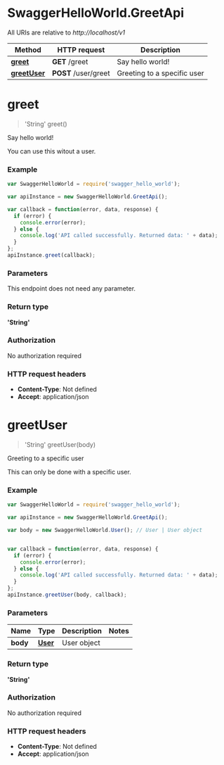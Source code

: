 # SwaggerHelloWorld.GreetApi

All URIs are relative to *http://localhost/v1*

Method | HTTP request | Description
------------- | ------------- | -------------
[**greet**](GreetApi.md#greet) | **GET** /greet | Say hello world!
[**greetUser**](GreetApi.md#greetUser) | **POST** /user/greet | Greeting to a specific user


<a name="greet"></a>
# **greet**
> 'String' greet()

Say hello world!

You can use this witout a user.

### Example
```javascript
var SwaggerHelloWorld = require('swagger_hello_world');

var apiInstance = new SwaggerHelloWorld.GreetApi();

var callback = function(error, data, response) {
  if (error) {
    console.error(error);
  } else {
    console.log('API called successfully. Returned data: ' + data);
  }
};
apiInstance.greet(callback);
```

### Parameters
This endpoint does not need any parameter.

### Return type

**'String'**

### Authorization

No authorization required

### HTTP request headers

 - **Content-Type**: Not defined
 - **Accept**: application/json

<a name="greetUser"></a>
# **greetUser**
> 'String' greetUser(body)

Greeting to a specific user

This can only be done with a specific user.

### Example
```javascript
var SwaggerHelloWorld = require('swagger_hello_world');

var apiInstance = new SwaggerHelloWorld.GreetApi();

var body = new SwaggerHelloWorld.User(); // User | User object


var callback = function(error, data, response) {
  if (error) {
    console.error(error);
  } else {
    console.log('API called successfully. Returned data: ' + data);
  }
};
apiInstance.greetUser(body, callback);
```

### Parameters

Name | Type | Description  | Notes
------------- | ------------- | ------------- | -------------
 **body** | [**User**](User.md)| User object | 

### Return type

**'String'**

### Authorization

No authorization required

### HTTP request headers

 - **Content-Type**: Not defined
 - **Accept**: application/json

